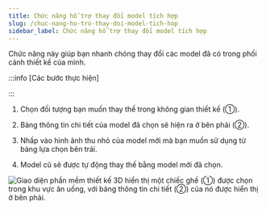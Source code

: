 ```yaml
---
title: Chức năng hỗ trợ thay đổi model tích hợp
slug: /chuc-nang-ho-tro-thay-doi-model-tich-hop
sidebar_label: Chức năng hỗ trợ thay đổi model tích hợp
---
```


Chức năng này giúp bạn nhanh chóng thay đổi các model đã có trong phối cảnh thiết kế của mình.

:::info [Các bước thực hiện]

:::

1. Chọn đối tượng bạn muốn thay thế trong không gian thiết kế (①).

2. Bảng thông tin chi tiết của model đã chọn sẽ hiện ra ở bên phải (②).

3. Nhấp vào hình ảnh thu nhỏ của model mới mà bạn muốn sử dụng từ bảng lựa chọn bên trái.

4. Model cũ sẽ được tự động thay thế bằng model mới đã chọn.

![Giao diện phần mềm thiết kế 3D hiển thị một chiếc ghế (①) được chọn trong khu vực ăn uống, với bảng thông tin chi tiết (②) của nó được hiển thị ở bên phải.](https://storage.googleapis.com/jegavn_kb/image_jegavn/35.1.png)